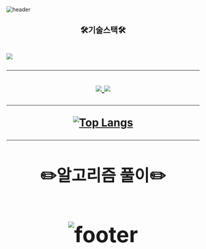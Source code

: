 
![header](https://capsule-render.vercel.app/api?type=wave&color=auto&height=400&section=header&text=shshun&fontSize=90)

<h2 align="center">🛠️기술스택🛠️ <h1>

<img src="https://img.shields.io/badge/Python-3766AB?style=flat-square&logo=Python&logoColor=white"/></a>

* * *

<div align="center" text-align="center">
    <a href="https://solved.ac/skyworking/" target="_blank">
    <img src="http://mazassumnida.wtf/api/generate_badge?boj=skyworking"/>
    </a>
    <a href="https://github.com/shshun/github-readme-stats" target="_blank">
    <img src="https://github-readme-stats.vercel.app/api?username=shshun&show_icons=true&theme=radical"/>
    </a>
<div>
  


* * *

[![Top Langs](https://github-readme-stats.vercel.app/api/top-langs/?username=shshun&layout=compact)](https://github.com/shshun/github-readme-stats)

* * *
<h2 align="center" font-size="24px">✏️알고리즘 풀이✏️<h1>

    
    
![footer](https://capsule-render.vercel.app/api?section=footer)
